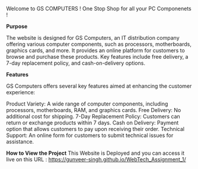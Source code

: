 Welcome to GS COMPUTERS !
One Stop Shop for all your PC Componenets !

**Purpose**

The website is designed for GS Computers, an IT distribution company offering various computer components, such as processors, motherboards, graphics cards, and more. It provides an online platform for customers to browse and purchase these products. Key features include free delivery, a 7-day replacement policy, and cash-on-delivery options.


**Features**

GS Computers offers several key features aimed at enhancing the customer experience:

Product Variety: A wide range of computer components, including processors, motherboards, RAM, and graphics cards.
Free Delivery: No additional cost for shipping.
7-Day Replacement Policy: Customers can return or exchange products within 7 days.
Cash on Delivery: Payment option that allows customers to pay upon receiving their order.
Technical Support: An online form for customers to submit technical issues for assistance.


**How to View the Project**
This Website is Deployed and you can access it live on this URL : https://gunveer-singh.github.io/WebTech_Assignment_1/





